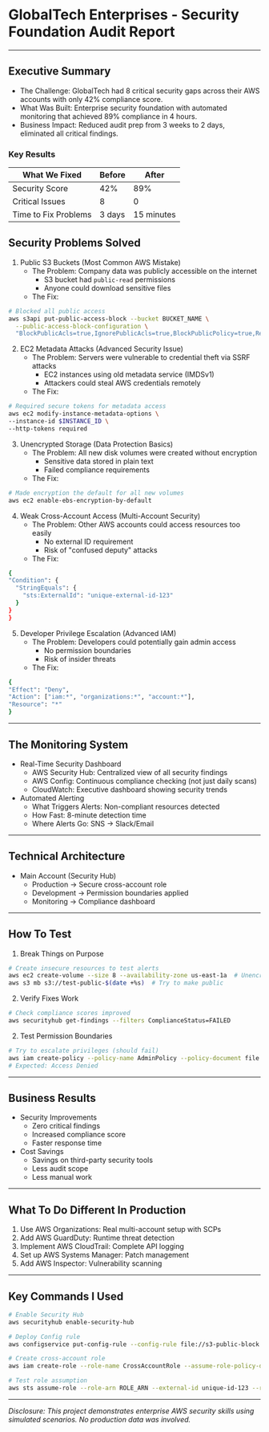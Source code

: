 # GlobalTech Enterprises - Security Foundation Audit Report  
---

## Executive Summary  
- The Challenge: GlobalTech had 8 critical security gaps across their AWS accounts with only 42% compliance score.
- What Was Built: Enterprise security foundation with automated monitoring that achieved 89% compliance in 4 hours.
- Business Impact: Reduced audit prep from 3 weeks to 2 days, eliminated all critical findings.

### Key Results  
| What We Fixed | Before | After |  
|--------|----------------|-----------------|  
| Security Score | 42% | 89% |  
| Critical Issues | 8 | 0 |  
| Time to Fix Problems | 3 days | 15 minutes |  

## Security Problems Solved
1. Public S3 Buckets (Most Common AWS Mistake)
    - The Problem: Company data was publicly accessible on the internet
      - S3 bucket had `public-read` permissions
      - Anyone could download sensitive files
    - The Fix:
  ```bash
  # Blocked all public access
  aws s3api put-public-access-block --bucket BUCKET_NAME \
    --public-access-block-configuration \
    "BlockPublicAcls=true,IgnorePublicAcls=true,BlockPublicPolicy=true,RestrictPublicBuckets=true"
```
   
        
2. EC2 Metadata Attacks (Advanced Security Issue)
    - The Problem: Servers were vulnerable to credential theft via SSRF attacks
      - EC2 instances using old metadata service (IMDSv1)
      - Attackers could steal AWS credentials remotely
    - The Fix:
  ```bash
# Required secure tokens for metadata access
aws ec2 modify-instance-metadata-options \
  --instance-id $INSTANCE_ID \
  --http-tokens required
```

3. Unencrypted Storage (Data Protection Basics)
    - The Problem: All new disk volumes were created without encryption
      - Sensitive data stored in plain text
      - Failed compliance requirements
    - The Fix:
  ```bash
# Made encryption the default for all new volumes
aws ec2 enable-ebs-encryption-by-default
```

4. Weak Cross-Account Access (Multi-Account Security)
    - The Problem: Other AWS accounts could access resources too easily
      - No external ID requirement
      - Risk of "confused deputy" attacks
    - The Fix:
  ```bash
{
  "Condition": {
    "StringEquals": {
      "sts:ExternalId": "unique-external-id-123"
    }
  }
}
```

5. Developer Privilege Escalation (Advanced IAM)
    - The Problem: Developers could potentially gain admin access
      - No permission boundaries
      - Risk of insider threats
    - The Fix:
  ```bash
{
  "Effect": "Deny",
  "Action": ["iam:*", "organizations:*", "account:*"],
  "Resource": "*"
}
```
---
## The Monitoring System
- Real-Time Security Dashboard
  - AWS Security Hub: Centralized view of all security findings
  - AWS Config: Continuous compliance checking (not just daily scans)
  - CloudWatch: Executive dashboard showing security trends
- Automated Alerting
  - What Triggers Alerts: Non-compliant resources detected
  - How Fast: 8-minute detection time
  - Where Alerts Go: SNS → Slack/Email

---
## Technical Architecture
- Main Account (Security Hub)
    - Production → Secure cross-account role
    - Development → Permission boundaries applied
    - Monitoring → Compliance dashboard

---
## How To Test
1. Break Things on Purpose
  ```bash
# Create insecure resources to test alerts
aws ec2 create-volume --size 8 --availability-zone us-east-1a  # Unencrypted
aws s3 mb s3://test-public-$(date +%s)  # Try to make public
```

2. Verify Fixes Work
  ```bash
# Check compliance scores improved
aws securityhub get-findings --filters ComplianceStatus=FAILED
```
2. Test Permission Boundaries
  ```bash
# Try to escalate privileges (should fail)
aws iam create-policy --policy-name AdminPolicy --policy-document file://admin.json
# Expected: Access Denied
```

---
## Business Results
- Security Improvements
    - Zero critical findings
    - Increased compliance score
    - Faster response time
- Cost Savings
    - Savings on third-party security tools
    - Less audit scope
    - Less manual work

---
## What To Do Different In Production
1. Use AWS Organizations: Real multi-account setup with SCPs
2. Add AWS GuardDuty: Runtime threat detection
3. Implement AWS CloudTrail: Complete API logging
4. Set up AWS Systems Manager: Patch management
5. Add AWS Inspector: Vulnerability scanning

---
## Key Commands I Used
```bash
# Enable Security Hub
aws securityhub enable-security-hub

# Deploy Config rule  
aws configservice put-config-rule --config-rule file://s3-public-block.json

# Create cross-account role
aws iam create-role --role-name CrossAccountRole --assume-role-policy-document file://trust-policy.json

# Test role assumption
aws sts assume-role --role-arn ROLE_ARN --external-id unique-id-123 --role-session-name test
```

---
*Disclosure: This project demonstrates enterprise AWS security skills using simulated scenarios. No production data was involved.*
